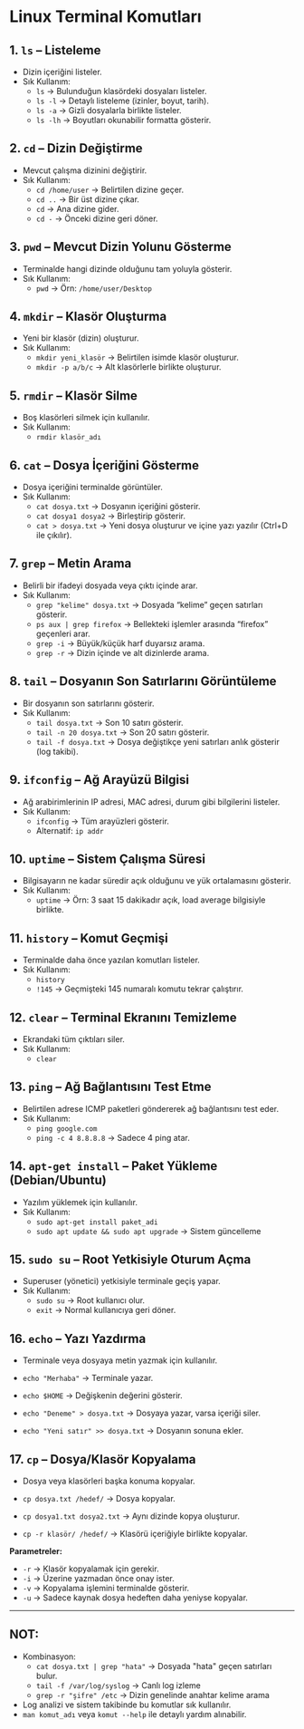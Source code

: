 # Linux Terminal Komutları 

## 1. `ls` – Listeleme
- Dizin içeriğini listeler.
- Sık Kullanım:
  - `ls` → Bulunduğun klasördeki dosyaları listeler.
  - `ls -l` → Detaylı listeleme (izinler, boyut, tarih).
  - `ls -a` → Gizli dosyalarla birlikte listeler.
  - `ls -lh` → Boyutları okunabilir formatta gösterir.

## 2. `cd` – Dizin Değiştirme
- Mevcut çalışma dizinini değiştirir.
- Sık Kullanım:
  - `cd /home/user` → Belirtilen dizine geçer.
  - `cd ..` → Bir üst dizine çıkar.
  - `cd` → Ana dizine gider.
  - `cd -` → Önceki dizine geri döner.

## 3. `pwd` – Mevcut Dizin Yolunu Gösterme
- Terminalde hangi dizinde olduğunu tam yoluyla gösterir.
- Sık Kullanım:
  - `pwd` → Örn: `/home/user/Desktop`

## 4. `mkdir` – Klasör Oluşturma
- Yeni bir klasör (dizin) oluşturur.
- Sık Kullanım:
  - `mkdir yeni_klasör` → Belirtilen isimde klasör oluşturur.
  - `mkdir -p a/b/c` → Alt klasörlerle birlikte oluşturur.

## 5. `rmdir` – Klasör Silme
- Boş klasörleri silmek için kullanılır.
- Sık Kullanım:
  - `rmdir klasör_adı`

## 6. `cat` – Dosya İçeriğini Gösterme
- Dosya içeriğini terminalde görüntüler.
- Sık Kullanım:
  - `cat dosya.txt` → Dosyanın içeriğini gösterir.
  - `cat dosya1 dosya2` → Birleştirip gösterir.
  - `cat > dosya.txt` → Yeni dosya oluşturur ve içine yazı yazılır (Ctrl+D ile çıkılır).

## 7. `grep` – Metin Arama
- Belirli bir ifadeyi dosyada veya çıktı içinde arar.
- Sık Kullanım:
  - `grep "kelime" dosya.txt` → Dosyada “kelime” geçen satırları gösterir.
  - `ps aux | grep firefox` → Bellekteki işlemler arasında “firefox” geçenleri arar.
  - `grep -i` → Büyük/küçük harf duyarsız arama.
  - `grep -r` → Dizin içinde ve alt dizinlerde arama.

## 8. `tail` – Dosyanın Son Satırlarını Görüntüleme
- Bir dosyanın son satırlarını gösterir.
- Sık Kullanım:
  - `tail dosya.txt` → Son 10 satırı gösterir.
  - `tail -n 20 dosya.txt` → Son 20 satırı gösterir.
  - `tail -f dosya.txt` → Dosya değiştikçe yeni satırları anlık gösterir (log takibi).

## 9. `ifconfig` – Ağ Arayüzü Bilgisi
- Ağ arabirimlerinin IP adresi, MAC adresi, durum gibi bilgilerini listeler.
- Sık Kullanım:
  - `ifconfig` → Tüm arayüzleri gösterir.
  - Alternatif: `ip addr`

## 10. `uptime` – Sistem Çalışma Süresi
- Bilgisayarın ne kadar süredir açık olduğunu ve yük ortalamasını gösterir.
- Sık Kullanım:
  - `uptime` → Örn: 3 saat 15 dakikadır açık, load average bilgisiyle birlikte.

## 11. `history` – Komut Geçmişi
- Terminalde daha önce yazılan komutları listeler.
- Sık Kullanım:
  - `history`  
  - `!145` → Geçmişteki 145 numaralı komutu tekrar çalıştırır.

## 12. `clear` – Terminal Ekranını Temizleme
- Ekrandaki tüm çıktıları siler.
- Sık Kullanım:
  - `clear`

## 13. `ping` – Ağ Bağlantısını Test Etme
- Belirtilen adrese ICMP paketleri göndererek ağ bağlantısını test eder.
- Sık Kullanım:
  - `ping google.com`  
  - `ping -c 4 8.8.8.8` → Sadece 4 ping atar.

## 14. `apt-get install` – Paket Yükleme (Debian/Ubuntu)
- Yazılım yüklemek için kullanılır.
- Sık Kullanım:
  - `sudo apt-get install paket_adi`  
  - `sudo apt update && sudo apt upgrade` → Sistem güncelleme

## 15. `sudo su` – Root Yetkisiyle Oturum Açma
- Superuser (yönetici) yetkisiyle terminale geçiş yapar.
- Sık Kullanım:
  - `sudo su` → Root kullanıcı olur.
  - `exit` → Normal kullanıcıya geri döner.

## 16. `echo` – Yazı Yazdırma
- Terminale veya dosyaya metin yazmak için kullanılır.

- `echo "Merhaba"` → Terminale yazar.  
- `echo $HOME` → Değişkenin değerini gösterir.  
- `echo "Deneme" > dosya.txt` → Dosyaya yazar, varsa içeriği siler.  
- `echo "Yeni satır" >> dosya.txt` → Dosyanın sonuna ekler.

## 17. `cp` – Dosya/Klasör Kopyalama
- Dosya veya klasörleri başka konuma kopyalar.

- `cp dosya.txt /hedef/` → Dosya kopyalar.  
- `cp dosya1.txt dosya2.txt` → Aynı dizinde kopya oluşturur.  
- `cp -r klasör/ /hedef/` → Klasörü içeriğiyle birlikte kopyalar.

**Parametreler:**
- `-r` → Klasör kopyalamak için gerekir.  
- `-i` → Üzerine yazmadan önce onay ister.  
- `-v` → Kopyalama işlemini terminalde gösterir.  
- `-u` → Sadece kaynak dosya hedeften daha yeniyse kopyalar.


---

## NOT:
- Kombinasyon:  
  - `cat dosya.txt | grep "hata"` → Dosyada "hata" geçen satırları bulur.  
  - `tail -f /var/log/syslog` → Canlı log izleme  
  - `grep -r "şifre" /etc` → Dizin genelinde anahtar kelime arama
- Log analizi ve sistem takibinde bu komutlar sık kullanılır.
- `man komut_adı` veya `komut --help` ile detaylı yardım alınabilir.





